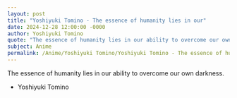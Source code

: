 ```yaml
---
layout: post
title: "Yoshiyuki Tomino - The essence of humanity lies in our"
date: 2024-12-28 12:00:00 -0000
author: Yoshiyuki Tomino
quote: "The essence of humanity lies in our ability to overcome our own darkness."
subject: Anime
permalink: /Anime/Yoshiyuki Tomino/Yoshiyuki Tomino - The essence of humanity lies in our
---
```


The essence of humanity lies in our ability to overcome our own darkness.

- Yoshiyuki Tomino
